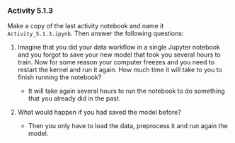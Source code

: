 ### Activity 5.1.3

Make a copy of the last activity notebook and name it `Activity_5.1.3.ipynb`. Then answer the following questions:

1. Imagine that you did your data workflow in a single Jupyter notebook and you forgot to save your new model that took you several hours to train. Now for some reason your computer freezes and you need to restart the kernel and run it again. How much time it will take to you to finish running the notebook?

   - It will take again several hours to run the notebook to do something that you already did in the past.

2. What would happen if you had saved the model before? 

   - Then you only have to load the data, preprocess it and run again the model.

